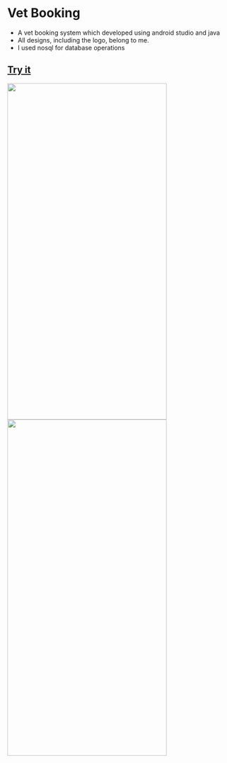 # Vet Booking
* A vet booking system which developed using android studio and java
* All designs, including the logo, belong to me.
* I used nosql for database operations

## [Try it](https://meteahmetyakar.github.io/vet-booking-system/)

<p align>
  <img src="https://github.com/meteahmetyakar/vet-booking-system/blob/main/images/splash-screen.png" width="360" height="760" /> 
  <img src="https://github.com/meteahmetyakar/vet-booking-system/blob/main/images/main-screen.png" width="360" height="760" /> 
  
</p>
